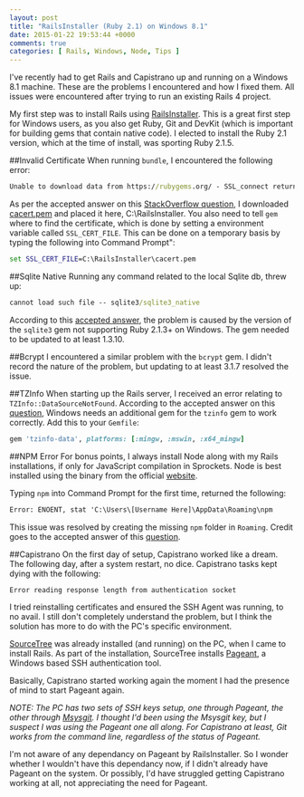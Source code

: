 ```yaml
---
layout: post
title: "RailsInstaller (Ruby 2.1) on Windows 8.1"
date: 2015-01-22 19:53:44 +0000
comments: true
categories: [ Rails, Windows, Node, Tips ]
---
```

I've recently had to get Rails and Capistrano up and running on a Windows 8.1 machine. These are the problems I encountered and how I fixed them. All issues were encountered after trying to run an existing Rails 4 project.

<!--more-->

My first step was to install Rails using [RailsInstaller](http://railsinstaller.org). This is a great first step for Windows users, as you also get Ruby, Git and DevKit (which is important for building gems that contain native code). I elected to install the Ruby 2.1 version, which at the time of install, was sporting Ruby 2.1.5.

##Invalid Certificate
When running `bundle`, I encountered the following error:

``` bat
Unable to download data from https://rubygems.org/ - SSL_connect returned=1 errno=0 state=SSLv3
```

As per the accepted answer on this [StackOverflow question](http://stackoverflow.com/questions/27435841/windows-7-64-bit-could-not-find-a-valid-gem-compass-0-here-is-why-unab), I downloaded [cacert.pem](http://curl.haxx.se/ca/cacert.pem) and placed it here, C:\RailsInstaller\. You also need to tell `gem` where to find the certificate, which is done by setting a environment variable called `SSL_CERT_FILE`. This can be done on a temporary basis by typing the following into Command Prompt":

``` bat
set SSL_CERT_FILE=C:\RailsInstaller\cacert.pem
```

##Sqlite Native
Running any command related to the local Sqlite db, threw up:

``` bat
cannot load such file -- sqlite3/sqlite3_native
```

According to this [accepted answer](http://stackoverflow.com/questions/26636471/windows-ruby-rails-install-cannot-load-such-file-sqlite3-sqlite3-native), the problem is caused by the version of the `sqlite3` gem not supporting Ruby 2.1.3+ on Windows. The gem needed to be updated to at least 1.3.10.

##Bcrypt
I encountered a similar problem with the `bcrypt` gem. I didn't record the nature of the problem, but updating to at least 3.1.7 resolved the issue.

##TZInfo
When starting up the Rails server, I received an error relating to `TZInfo::DataSourceNotFound`. According to the accepted answer on this [question](http://stackoverflow.com/questions/23022258/tzinfodatasourcenotfound-error-starting-rails-v4-1-0-server-on-windows), Windows needs an additional gem for the `tzinfo` gem to work correctly. Add this to your `Gemfile`:

``` ruby
gem 'tzinfo-data', platforms: [:mingw, :mswin, :x64_mingw]
```

##NPM Error
For bonus points, I always install Node along with my Rails installations, if only for JavaScript compilation in Sprockets. Node is best installed using the binary from the official [website](http://nodejs.org/).

Typing `npm` into Command Prompt for the first time, returned the following:

``` bat
Error: ENOENT, stat 'C:\Users\[Username Here]\AppData\Roaming\npm
```

This issue was resolved by creating the missing `npm` folder in `Roaming`. Credit goes to the accepted answer of this [question](http://stackoverflow.com/questions/25093276/node-js-windows-error-enoent-stat-c-users-rt-appdata-roaming-npm).

##Capistrano
On the first day of setup, Capistrano worked like a dream. The following day, after a system restart, no dice. Capistrano tasks kept dying with the following:

``` bat
Error reading response length from authentication socket
```

I tried reinstalling certificates and ensured the SSH Agent was running, to no avail. I still don't completely understand the problem, but I think the solution has more to do with the PC's specific environment.

[SourceTree](http://www.sourcetreeapp.com/) was already installed (and running) on the PC, when I came to install Rails. As part of the installation, SourceTree installs [Pageant](http://www.chiark.greenend.org.uk/~sgtatham/putty/download.html), a Windows based SSH authentication tool.

Basically, Capistrano started working again the moment I had the presence of mind to start Pageant again.

_NOTE: The PC has two sets of SSH keys setup, one through Pageant, the other through [Msysgit](https://msysgit.github.io/). I thought I'd been using the Msysgit key, but I suspect I was using the Pageant one all along. For Capistrano at least, Git works from the command line, regardless of the status of Pageant._

I'm not aware of any dependancy on Pageant by RailsInstaller. So I wonder whether I wouldn't have this dependancy now, if I didn't already have Pageant on the system. Or possibly, I'd have struggled getting Capistrano working at all, not appreciating the need for Pageant.